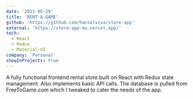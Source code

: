 ```yaml
---
date: '2021-05-29'
title: 'RENT-A-GAME'
github: 'https://github.com/hanselviva/store-app'
external: 'https://store-app-mu.vercel.app/'
tech:
  - React
  - Redux
  - Material-UI
company: 'Personal'
showInProjects: true
---
```


A fully functional frontend rental store built on React with Redux state management. Also implements basic API calls. The database is pulled from FreeToGame.com which I tweaked to cater the needs of the app.
